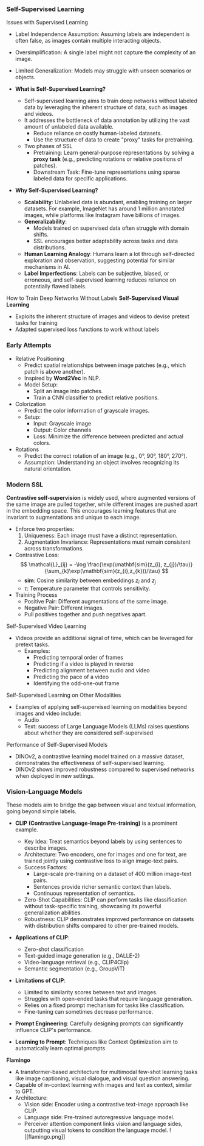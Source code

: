 ### Self-Supervised Learning

Issues with Supervised Learning
- Label Independence Assumption: Assuming labels are independent is often false, as images contain multiple interacting objects.
- Oversimplification: A single label might not capture the complexity of an image.
- Limited Generalization: Models may struggle with unseen scenarios or objects.

- **What is Self-Supervised Learning?**
    - Self-supervised learning aims to train deep networks without labeled data by leveraging the inherent structure of data, such as images and videos.
    - It addresses the bottleneck of data annotation by utilizing the vast amount of unlabeled data available.
        - Reduce reliance on costly human-labeled datasets.
        - Use the structure of data to create "proxy" tasks for pretraining.
    - Two phases of SSL
        - Pretraining: Learn general-purpose representations by solving a **proxy task** (e.g., predicting rotations or relative positions of patches).
        - Downstream Task: Fine-tune representations using sparse labeled data for specific applications.
- **Why Self-Supervised Learning?**
    - **Scalability**: Unlabeled data is abundant, enabling training on larger datasets. For example, ImageNet has around 1 million annotated images, while platforms like Instagram have billions of images.
    - **Generalizability**:
        - Models trained on supervised data often struggle with domain shifts.
        - SSL encourages better adaptability across tasks and data distributions.
    - **Human Learning Analogy**: Humans learn a lot through self-directed exploration and observation, suggesting potential for similar mechanisms in AI.
    - **Label Imperfections**: Labels can be subjective, biased, or erroneous, and self-supervised learning reduces reliance on potentially flawed labels.

How to Train Deep Networks Without Labels
**Self-Supervised Visual Learning**
- Exploits the inherent structure of images and videos to devise pretext tasks for training
- Adapted supervised loss functions to work without labels

### Early Attempts
- Relative Positioning
    - Predict spatial relationships between image patches (e.g., which patch is above another).
    - Inspired by **Word2Vec** in NLP.
    - Model Setup:
        - Split an image into patches.
        - Train a CNN classifier to predict relative positions.
- Colorization
    - Predict the color information of grayscale images.
    - Setup:
        - Input: Grayscale image
        - Output: Color channels
        - Loss: Minimize the difference between predicted and actual colors.
- Rotations
    - Predict the correct rotation of an image (e.g., 0°, 90°, 180°, 270°).
    - Assumption: Understanding an object involves recognizing its natural orientation.

### Modern SSL
**Contrastive self-supervision** is widely used, where augmented versions of the same image are pulled together, while different images are pushed apart in the embedding space. This encourages learning features that are invariant to augmentations and unique to each image.
- Enforce two properties:
    1. Uniqueness: Each image must have a distinct representation.
    2. Augmentation Invariance: Representations must remain consistent across transformations.
- Contrastive Loss:
$$
\mathcal{L}_{ij} = -\log \frac{\exp(\mathbf{sim}(z_{i}, z_{j})/\tau)}{\sum_{k}\exp(\mathbf{sim}(z_{i},z_{k}))/\tau}
$$
	- $\mathbf{sim}$: Cosine similarity between embeddings $z_{i}$ and $z_{j}$
	- $\tau$: Temperature parameter that controls sensitivity.
- Training Process
    - Positive Pair: Different augmentations of the same image.
    - Negative Pair: Different images.
    - Pull positives together and push negatives apart.


Self-Supervised Video Learning
- Videos provide an additional signal of time, which can be leveraged for pretext tasks.
    - Examples:
        - Predicting temporal order of frames
        - Predicting if a video is played in reverse
        - Predicting alignment between audio and video
        - Predicting the pace of a video
        - Identifying the odd-one-out frame

Self-Supervised Learning on Other Modalities
- Examples of applying self-supervised learning on modalities beyond images and video include:
    - Audio
    - Text: success of Large Language Models (LLMs) raises questions about whether they are considered self-supervised

Performance of Self-Supervised Models
- DINOv2, a contrastive learning model trained on a massive dataset, demonstrates the effectiveness of self-supervised learning.
- DINOv2 shows improved robustness compared to supervised networks when deployed in new settings.

### Vision-Language Models
These models aim to bridge the gap between visual and textual information, going beyond simple labels.
- **CLIP (Contrastive Language-Image Pre-training)** is a prominent example.
	- Key Idea: Treat semantics beyond labels by using sentences to describe images.
	- Architecture: Two encoders, one for images and one for text, are trained jointly using contrastive loss to align image-text pairs.
	- Success Factors:
		- Large-scale pre-training on a dataset of 400 million image-text pairs.
		- Sentences provide richer semantic context than labels.
		- Continuous representation of semantics.
	- Zero-Shot Capabilities: CLIP can perform tasks like classification without task-specific training, showcasing its powerful generalization abilities.
	- Robustness: CLIP demonstrates improved performance on datasets with distribution shifts compared to other pre-trained models.

- **Applications of CLIP**:
	- Zero-shot classification
	- Text-guided image generation (e.g., DALLE-2)
	- Video-language retrieval (e.g., CLIP4Clip)
	- Semantic segmentation (e.g., GroupViT)
- **Limitations of CLIP**:
	- Limited to similarity scores between text and images.
	- Struggles with open-ended tasks that require language generation.
	- Relies on a fixed prompt mechanism for tasks like classification.
	- Fine-tuning can sometimes decrease performance.
- **Prompt Engineering**: Carefully designing prompts can significantly influence CLIP's performance.
- **Learning to Prompt**: Techniques like Context Optimization aim to automatically learn optimal prompts

**Flamingo**
- A transformer-based architecture for multimodal few-shot learning tasks like image captioning, visual dialogue, and visual question answering.
- Capable of in-context learning with images and text as context, similar to GPT.
- Architecture:
	- Vision side: Encoder using a contrastive text-image approach like CLIP.
	- Language side: Pre-trained autoregressive language model.
	- Perceiver attention component links vision and language sides, outputting visual tokens to condition the language model.
![[flamingo.png]]
